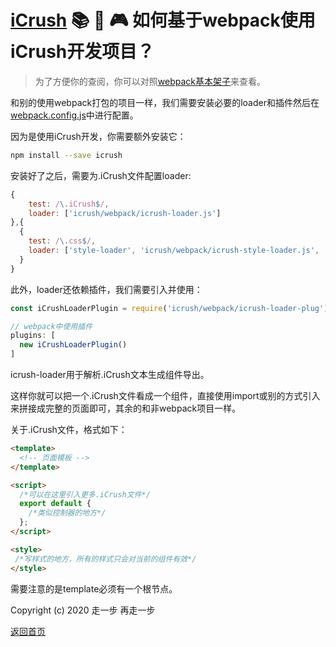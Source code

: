 # [iCrush](https://github.com/yelloxing/iCrush) 📚 🚧 🎮 如何基于webpack使用iCrush开发项目？

> 为了方便你的查阅，你可以对照[webpack基本架子](https://github.com/yelloxing/iCrush/tree/master/examples/webpack)来查看。

和别的使用webpack打包的项目一样，我们需要安装必要的loader和插件然后在[webpack.config.js](https://github.com/yelloxing/iCrush/tree/master/examples/webpack/webpack.common.js)中进行配置。

因为是使用iCrush开发，你需要额外安装它：

```bash
npm install --save icrush
```

安装好了之后，需要为.iCrush文件配置loader:

```js
{
    test: /\.iCrush$/,
    loader: ['icrush/webpack/icrush-loader.js']
},{
  {
    test: /\.css$/,
    loader: ['style-loader', 'icrush/webpack/icrush-style-loader.js', 'css-loader']
  }
}
```

此外，loader还依赖插件，我们需要引入并使用：

```js
const iCrushLoaderPlugin = require('icrush/webpack/icrush-loader-plug');

// webpack中使用插件
plugins: [
  new iCrushLoaderPlugin()
]
```

icrush-loader用于解析.iCrush文本生成组件导出。

这样你就可以把一个.iCrush文件看成一个组件，直接使用import或别的方式引入来拼接成完整的页面即可，其余的和非webpack项目一样。

关于.iCrush文件，格式如下：

```html
<template>
  <!-- 页面模板 -->
</template>

<script>
  /*可以在这里引入更多.iCrush文件*/
  export default {
    /*类似控制器的地方*/
  };
</script>

<style>
 /*写样式的地方，所有的样式只会对当前的组件有效*/
</style>
```

需要注意的是template必须有一个根节点。

Copyright (c) 2020 走一步 再走一步 

[返回首页](./index.md)